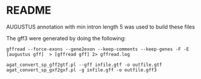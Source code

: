 # README

AUGUSTUS annotation with min intron length 5 was used to build these files

The gff3 were generated by doing the following:
```shell
gffread --force-exons --gene2exon --keep-comments --keep-genes -F -E [augustus gff]  > [gffread gff] 2> gffread.log
```
```shell
agat_convert_sp_gff2gtf.pl --gff infile.gtf -o outfile.gtf
agat_convert_sp_gxf2gxf.pl -g infile.gff -o outfile.gff3
```

